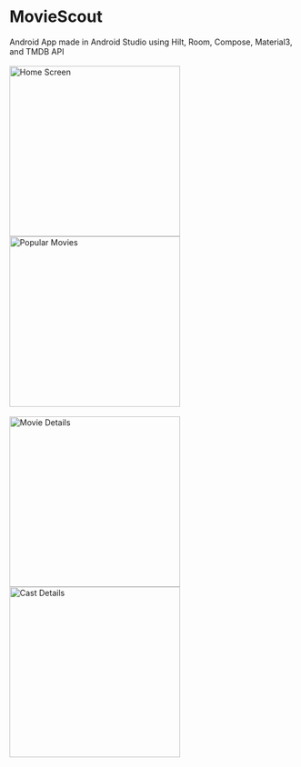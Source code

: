 # MovieScout
Android App made in Android Studio using Hilt, Room, Compose, Material3, and TMDB API
<br/><br/>
<img src="https://github.com/user-attachments/assets/3b83f1c8-f81e-4a73-89cc-42c8ca746c28" alt="Home Screen" width="300" valign="top">
<img src="https://github.com/user-attachments/assets/9792e474-fe50-4e13-934f-f0267c19e9fb" alt="Popular Movies" width="300" valign="top">
<br/><br/>
<img src="https://github.com/user-attachments/assets/91475bfe-7470-4ecb-a3cf-9745750ab4b7" alt="Movie Details" width="300" valign="top">
<img src="https://github.com/user-attachments/assets/3e7311a9-88b0-4030-bbef-945f7fbade65" alt="Cast Details" width="300" valign="top">


